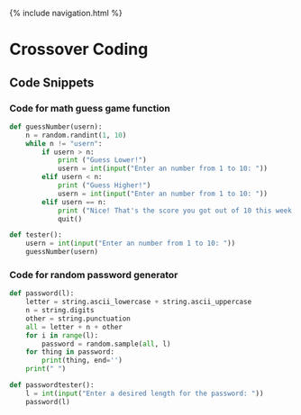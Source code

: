{% include navigation.html %}

# Crossover Coding

## Code Snippets

### Code for math guess game function
```python
def guessNumber(usern):
    n = random.randint(1, 10)
    while n != "usern":
        if usern > n:
            print ("Guess Lower!")
            usern = int(input("Enter an number from 1 to 10: "))
        elif usern < n:
            print ("Guess Higher!")
            usern = int(input("Enter an number from 1 to 10: "))
        elif usern == n:
            print ("Nice! That's the score you got out of 10 this week!")
            quit()

def tester():
    usern = int(input("Enter an number from 1 to 10: "))
    guessNumber(usern)
```
### Code for random password generator
```python
def password(l):
    letter = string.ascii_lowercase + string.ascii_uppercase
    n = string.digits
    other = string.punctuation
    all = letter + n + other
    for i in range(l):
        password = random.sample(all, l)
    for thing in password:
        print(thing, end='')
    print(" ")

def passwordtester():
    l = int(input("Enter a desired length for the password: "))
    password(l)

```


